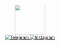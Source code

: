 <div id="header" align="center">
  <img src="https://media.giphy.com/media/du3J3cXyzhj75IOgvA/giphy.gif" width="100" />
<div id="badges">
    <a href="https://t.me/Max_Grush">
  <img src="https://img.shields.io/badge/-Telegram-blue?logo=telegram&logoColor=white&style=for-the-badge" alt="Telegram"/>
  </a>
   <a href="https://instagram.com/max_longboard_co?igshid=YmMyMTA2M2Y=">
  <img src="https://img.shields.io/badge/Instagram-red?style=for-the-badge&logo=instagram&logoColor=white" alt="Instagram"/>
      </a>
</div>
  </div>
